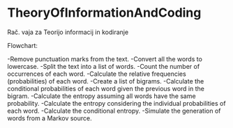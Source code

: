 # TheoryOfInformationAndCoding
Rač. vaja za Teorijo informacij in kodiranje

Flowchart:

-Remove punctuation marks from the text.
-Convert all the words to lowercase.
-Split the text into a list of words.
-Count the number of occurrences of each word.
-Calculate the relative frequencies (probabilities) of each word.
-Create a list of bigrams.
-Calculate the conditional probabilities of each word given the previous word in the bigram.
-Calculate the entropy assuming all words have the same probability.
-Calculate the entropy considering the individual probabilities of each word.
-Calculate the conditional entropy.
-Simulate the generation of words from a Markov source.
